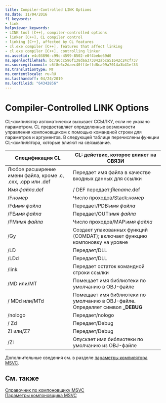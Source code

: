 ```yaml
---
title: Compiler-Controlled LINK Options
ms.date: 11/04/2016
f1_keywords:
- link
helpviewer_keywords:
- LINK tool [C++], compiler-controlled options
- linker [C++], CL compiler control
- linking [C++], affected by CL features
- cl.exe compiler [C++], features that affect linking
- cl.exe compiler [C++], controlling linker
ms.assetid: e4c03896-c99c-4599-8502-e0f4bebe69d0
ms.openlocfilehash: bc7a6cc596f138daa373042abca51642c24cf737
ms.sourcegitcommit: c6f8e6c2daec40ff4effd8ca99a7014a3b41ef33
ms.translationtype: MT
ms.contentlocale: ru-RU
ms.lasthandoff: 04/24/2019
ms.locfileid: "64342856"
---
```

# <a name="compiler-controlled-link-options"></a>Compiler-Controlled LINK Options

CL-компилятор автоматически вызывает ССЫЛКУ, если не указано параметром. CL предоставляет определенные возможности управления компоновщиком с помощью командной строки для параметров и аргументов. В следующей таблице перечислены функции CL-компилятора, которые влияют на связывание.

|Спецификация CL|CL: действие, которое влияет на СВЯЗИ|
|----------------------|---------------------------------|
|Любое расширение имени файла, кроме .c, .cxx, .cpp или .def|Передает имя файла в качестве входных данных для ссылки|
|*Имя файла*.def|/ DEF передает:*filename*.def|
|/F*номер*|Число проходов/Stack:*номер*|
|/Fd*имя файла*|Передает/PDB:*имя файла*|
|/FE*имя файла*|Передает/OUT:*имя файла*|
|/FM*имя файла*|Число проходов/MAP:*имя файла*|
|/Gy|Создает упакованных функций (COMDAT); включает функцию компоновку на уровне|
|/LD|Передает/DLL|
|/LDd|Передает/DLL|
|/link|Передает остаток командной строки ссылки|
|/MD или/MT|Помещает имя библиотеки по умолчанию в OBJ-файле|
|/ MDd или/MTd|Помещает имя библиотеки по умолчанию в OBJ-файле. Определяет символ **_DEBUG**|
|/nologo|Передает/nologo|
|/ Zd|Передает/Debug|
|ZI или/Z7|Передает/Debug|
|/Zl|Опускает имя библиотеки по умолчанию из OBJ-файле|

Дополнительные сведения см. в разделе [параметры компилятора MSVC](compiler-options.md).

## <a name="see-also"></a>См. также

[Справочник по компоновщику MSVC](linking.md)<br/>
[Параметры компоновщика MSVC](linker-options.md)

